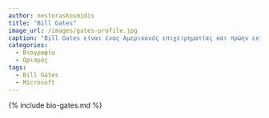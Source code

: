 ```yaml
---
author: nestoraskosmidis
title: "Bill Gates"
image_url: /images/gates-profile.jpg
caption: "Bill Gates είναι ένας Αμερικανός επιχειρηματίας και πρώην εκτελεστικός διευθυντής της Microsoft, η οποία είναι μία από τις μεγαλύτερες εταιρείες λογισμικού στον κόσμο. Ο Gates έχει διαδραματίσει έναν σημαντικό ρόλο στην ανάπτυξη της προσωπικής υπολογιστικής τεχνολογίας και στη δημιουργία της Microsoft, που έχει επηρεάσει τον τρόπο με τον οποίο οι άνθρωποι χρησιμοποιούν τους υπολογιστές στο σπίτι και στον επαγγελματικό τομέα."
categories:
  - Βιογραφία 
  - Ορισμός 
tags:
  - Bill Gates
  - Microsoft
---
```


{% include bio-gates.md %}

